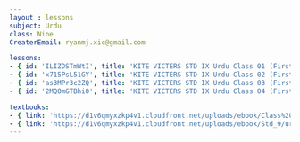 ```yaml
--- 
layout : lessons 
subject: Urdu
class: Nine
CreaterEmail: ryanmj.xic@gmail.com

lessons: 
- { id: 'ILIZDSTmWtI', title: 'KITE VICTERS STD IX Urdu Class 01 (First Bell-ഫസ്റ്റ് ബെല്‍)' }
- { id: 'x715PsL51GY', title: 'KITE VICTERS STD IX Urdu Class 02 (First Bell-ഫസ്റ്റ് ബെല്‍)' }
- { id: 'as3MPr3c2ZQ', title: 'KITE VICTERS STD IX Urdu Class 03 (First Bell-ഫസ്റ്റ് ബെല്‍)' }
- { id: '2MQOmGTBhi0', title: 'KITE VICTERS STD IX Urdu Class 04 (First Bell-ഫസ്റ്റ് ബെല്‍)' }

textbooks:
- { link: 'https://d1v6qmyxzkp4v1.cloudfront.net/uploads/ebook/Class%209/Urdu%20Std_IX_Vol_1/Urdu%20Std_IX_Vol_1.pdf', title: 'Urdu Part -1' , medium: 'Malayalam' }
- { link: 'https://d1v6qmyxzkp4v1.cloudfront.net/uploads/ebook/Std_9/urdu%20vol%202/urdu%20vol%202.pdf', title: 'Urdu Part -2' , medium: 'Malayalam' }
---
```

